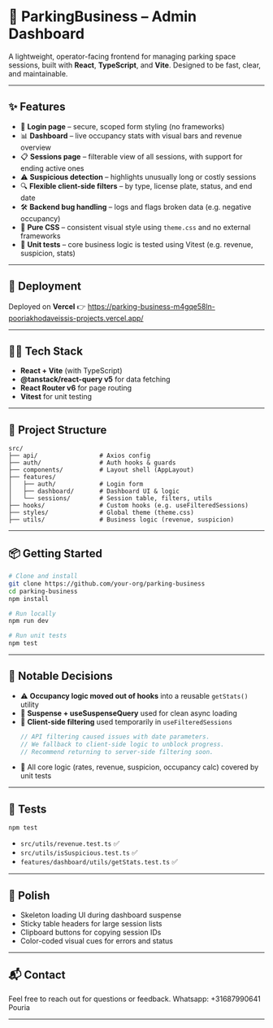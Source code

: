 # 🚗 ParkingBusiness – Admin Dashboard

A lightweight, operator-facing frontend for managing parking space sessions, built with **React**, **TypeScript**, and **Vite**. Designed to be fast, clear, and maintainable.

---

## ✨ Features

- 🔐 **Login page** – secure, scoped form styling (no frameworks)
- 📊 **Dashboard** – live occupancy stats with visual bars and revenue overview
- 📋 **Sessions page** – filterable view of all sessions, with support for ending active ones
- ⚠️ **Suspicious detection** – highlights unusually long or costly sessions
- 🔍 **Flexible client-side filters** – by type, license plate, status, and end date
- 🛠️ **Backend bug handling** – logs and flags broken data (e.g. negative occupancy)
- 💅 **Pure CSS** – consistent visual style using `theme.css` and no external frameworks
- 🧪 **Unit tests** – core business logic is tested using Vitest (e.g. revenue, suspicion, stats)

---

## 🚀 Deployment

Deployed on **Vercel**
👉 https://parking-business-m4gqe58ln-pooriakhodaveissis-projects.vercel.app/

---

## 🧑‍💻 Tech Stack

- **React + Vite** (with TypeScript)
- **@tanstack/react-query v5** for data fetching
- **React Router v6** for page routing
- **Vitest** for unit testing

---

## 📂 Project Structure

```
src/
├── api/                 # Axios config
├── auth/                # Auth hooks & guards
├── components/          # Layout shell (AppLayout)
├── features/
│   ├── auth/            # Login form
│   ├── dashboard/       # Dashboard UI & logic
│   └── sessions/        # Session table, filters, utils
├── hooks/               # Custom hooks (e.g. useFilteredSessions)
├── styles/              # Global theme (theme.css)
├── utils/               # Business logic (revenue, suspicion)
```

---

## 📦 Getting Started

```bash
# Clone and install
git clone https://github.com/your-org/parking-business
cd parking-business
npm install

# Run locally
npm run dev

# Run unit tests
npm test
```

---

## 🧠 Notable Decisions

- ⚠️ **Occupancy logic moved out of hooks** into a reusable `getStats()` utility
- 💬 **Suspense + useSuspenseQuery** used for clean async loading
- 📌 **Client-side filtering** used temporarily in `useFilteredSessions`
  ```ts
  // API filtering caused issues with date parameters.
  // We fallback to client-side logic to unblock progress.
  // Recommend returning to server-side filtering soon.
  ```
- 🧪 All core logic (rates, revenue, suspicion, occupancy calc) covered by unit tests

---

## 🧪 Tests

```bash
npm test
```

- `src/utils/revenue.test.ts` ✅
- `src/utils/isSuspicious.test.ts` ✅
- `features/dashboard/utils/getStats.test.ts` ✅

---

## 🧼 Polish

- Skeleton loading UI during dashboard suspense
- Sticky table headers for large session lists
- Clipboard buttons for copying session IDs
- Color-coded visual cues for errors and status

---

## 📬 Contact

Feel free to reach out for questions or feedback.
Whatsapp: +31687990641 Pouria

---

